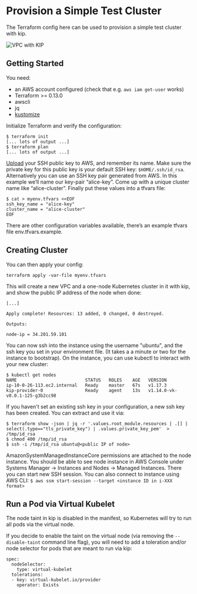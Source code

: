 # Provision a Simple Test Cluster

The Terraform config here can be used to provision a simple test cluster with kip.

![VPC with KIP](kip_tf_dev_env.png "VPC with KIP")

## Getting Started

You need:

* an AWS account configured (check that e.g. `aws iam get-user` works)
* Terraform >= 0.13.0
* awscli
* jq
* [kustomize](https://github.com/kubernetes-sigs/kustomize)

Initialize Terraform and verify the configuration:

    $ terraform init
    [... lots of output ...]
    $ terraform plan
    [... lots of output ...]

[Upload][0] your SSH public key to AWS, and remember its name. Make
sure the private key for this public key is your default SSH key:
`$HOME/.ssh/id_rsa`. Alternatively you can use an SSH key pair generated from
AWS. In this example we’ll name our key-pair “alice-key”. Come up with
a unique cluster name like “alice-cluster”. Finally put these values
into a tfvars file:

[0]: https://console.aws.amazon.com/ec2/v2/home?region=us-east-1#KeyPairs:

    $ cat > myenv.tfvars <<EOF
    ssh_key_name = "alice-key"
    cluster_name = "alice-cluster"
    EOF

There are other configuration variables available, there’s an example tfvars
file env.tfvars.example.

## Creating Cluster

You can then apply your config:

    terraform apply -var-file myenv.tfvars

This will create a new VPC and a one-node Kubernetes cluster in it with kip, and show the public IP address of the node when done:

    [...]

    Apply complete! Resources: 13 added, 0 changed, 0 destroyed.

    Outputs:

    node-ip = 34.201.59.101

You can now ssh into the instance using the username "ubuntu", and the ssh key you set in your environment file. (It takes a a minute or two for the instance to bootstrap). On the instance, you can use kubectl to interact with your new cluster:

    $ kubectl get nodes
    NAME                          STATUS   ROLES    AGE   VERSION
    ip-10-0-26-113.ec2.internal   Ready    master   67s   v1.17.3
    kip-provider-0                Ready    agent    13s   v1.14.0-vk-v0.0.1-125-g3b2cc98

If you haven't set an existing ssh key in your configuration, a new ssh key has been created.
You can extract and use it via:

    $ terraform show -json | jq -r '.values.root_module.resources | .[] | select(.type=="tls_private_key") | .values.private_key_pem'  > /tmp/id_rsa
    $ chmod 400 /tmp/id_rsa
    $ ssh -i /tmp/id_rsa ubuntu@<public IP of node>

AmazonSystemManagedInstanceCore permissions are attached to the node instance.
You should be able to see node instance in AWS Console under Systems Manager -> Instances and Nodes -> Managed Instances. There you can start new SSH session.
You can also connect to instance using AWS CLI:
`$ aws ssm start-session --target <instance ID in i-XXX format>`

## Run a Pod via Virtual Kubelet

The node taint in kip is disabled in the manifest, so Kubernetes will try to run all pods via the virtual node.

If you decide to enable the taint on the virtual node (via removing the `--disable-taint` command line flag), you will need to add a toleration and/or node selector for pods that are meant to run via kip:

    spec:
      nodeSelector:
        type: virtual-kubelet
      tolerations:
      - key: virtual-kubelet.io/provider
        operator: Exists
